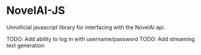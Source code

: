 # NovelAI-JS
Unnoficial javascript library for interfacing with the NovelAI api.  
  
TODO: Add ability to log in with username/password
TODO: Add streaming text generation